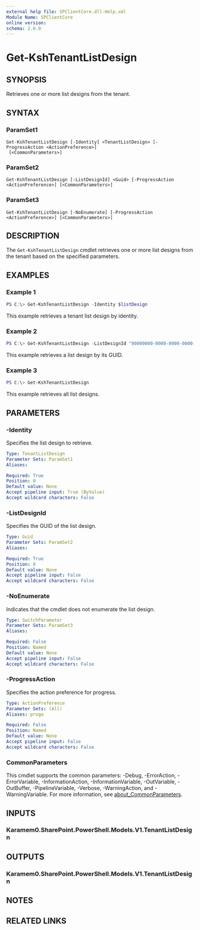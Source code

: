 ```yaml
---
external help file: SPClientCore.dll-Help.xml
Module Name: SPClientCore
online version:
schema: 2.0.0
---
```


# Get-KshTenantListDesign

## SYNOPSIS
Retrieves one or more list designs from the tenant.

## SYNTAX

### ParamSet1
```
Get-KshTenantListDesign [-Identity] <TenantListDesign> [-ProgressAction <ActionPreference>]
 [<CommonParameters>]
```

### ParamSet2
```
Get-KshTenantListDesign [-ListDesignId] <Guid> [-ProgressAction <ActionPreference>] [<CommonParameters>]
```

### ParamSet3
```
Get-KshTenantListDesign [-NoEnumerate] [-ProgressAction <ActionPreference>] [<CommonParameters>]
```

## DESCRIPTION
The `Get-KshTenantListDesign` cmdlet retrieves one or more list designs from the tenant based on the specified parameters.

## EXAMPLES

### Example 1
```powershell
PS C:\> Get-KshTenantListDesign -Identity $listDesign
```

This example retrieves a tenant list design by identity.

### Example 2
```powershell
PS C:\> Get-KshTenantListDesign -ListDesignId "00000000-0000-0000-0000-000000000000"
```

This example retrieves a list design by its GUID.

### Example 3
```powershell
PS C:\> Get-KshTenantListDesign
```

This example retrieves all list designs.

## PARAMETERS

### -Identity
Specifies the list design to retrieve.

```yaml
Type: TenantListDesign
Parameter Sets: ParamSet1
Aliases:

Required: True
Position: 0
Default value: None
Accept pipeline input: True (ByValue)
Accept wildcard characters: False
```

### -ListDesignId
Specifies the GUID of the list design.

```yaml
Type: Guid
Parameter Sets: ParamSet2
Aliases:

Required: True
Position: 0
Default value: None
Accept pipeline input: False
Accept wildcard characters: False
```

### -NoEnumerate
Indicates that the cmdlet does not enumerate the list design.

```yaml
Type: SwitchParameter
Parameter Sets: ParamSet3
Aliases:

Required: False
Position: Named
Default value: None
Accept pipeline input: False
Accept wildcard characters: False
```

### -ProgressAction
Specifies the action preference for progress.

```yaml
Type: ActionPreference
Parameter Sets: (All)
Aliases: proga

Required: False
Position: Named
Default value: None
Accept pipeline input: False
Accept wildcard characters: False
```

### CommonParameters
This cmdlet supports the common parameters: -Debug, -ErrorAction, -ErrorVariable, -InformationAction, -InformationVariable, -OutVariable, -OutBuffer, -PipelineVariable, -Verbose, -WarningAction, and -WarningVariable. For more information, see [about_CommonParameters](http://go.microsoft.com/fwlink/?LinkID=113216).

## INPUTS

### Karamem0.SharePoint.PowerShell.Models.V1.TenantListDesign
## OUTPUTS

### Karamem0.SharePoint.PowerShell.Models.V1.TenantListDesign
## NOTES

## RELATED LINKS

